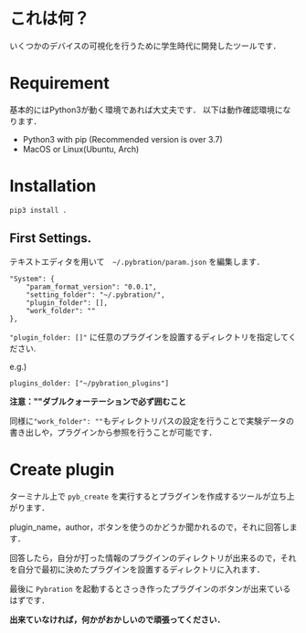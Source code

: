 # これは何？

いくつかのデバイスの可視化を行うために学生時代に開発したツールです．

# Requirement

基本的にはPython3が動く環境であれば大丈夫です．
以下は動作確認環境になります．

* Python3 with pip (Recommended version is over 3.7)
* MacOS or Linux(Ubuntu, Arch)

# Installation

    pip3 install .

## First Settings.

テキストエディタを用いて　`~/.pybration/param.json` を編集します．

    "System": {
        "param_format_version": "0.0.1",
        "setting_folder": "~/.pybration/",
        "plugin_folder": [],
        "work_folder": ""
    },

`"plugin_folder: []"` に任意のプラグインを設置するディレクトリを指定してください.  

e.g.)  

   `plugins_dolder: ["~/pybration_plugins"]`

**注意：""ダブルクォーテーションで必ず囲むこと**  

同様に`"work_folder": ""`もディレクトリパスの設定を行うことで実験データの書き出しや，プラグインから参照を行うことが可能です．  


# Create plugin

ターミナル上で `pyb_create` を実行するとプラグインを作成するツールが立ち上がります．

plugin_name，author，ボタンを使うのかどうか聞かれるので，それに回答します．

回答したら，自分が打った情報のプラグインのディレクトリが出来るので，それを自分で最初に決めたプラグインを設置するディレクトリに入れます．

最後に `Pybration` を起動するとさっき作ったプラグインのボタンが出来ているはずです．

**出来ていなければ，何かがおかしいので頑張ってください．**

